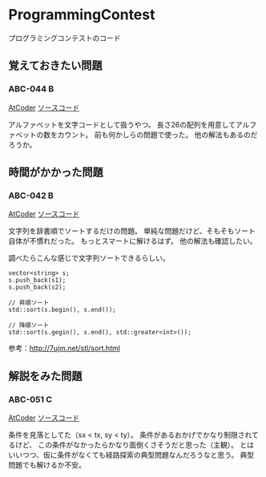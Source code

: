 # ProgrammingContest
プログラミングコンテストのコード

## 覚えておきたい問題

### ABC-044 B
[AtCoder](https://atcoder.jp/contests/abc044/tasks/abc044_b)
[ソースコード](https://github.com/YusukeKato/ProgrammingContest/blob/master/atcoder/ABC-044/b.cpp)

アルファベットを文字コードとして扱うやつ。
長さ26の配列を用意してアルファベットの数をカウント。
前も何かしらの問題で使った。
他の解法もあるのだろうか。


## 時間がかかった問題

### ABC-042 B
[AtCoder](https://atcoder.jp/contests/abc042/tasks/abc042_b)
[ソースコード](https://github.com/YusukeKato/ProgrammingContest/blob/master/atcoder/ABC-042/b.cpp)

文字列を辞書順でソートするだけの問題。
単純な問題だけど、そもそもソート自体が不慣れだった。
もっとスマートに解けるはず。
他の解法も確認したい。

調べたらこんな感じで文字列ソートできるらしい。

```
vector<string> s;
s.push_back(s1);
s.push_back(s2);

// 昇順ソート
std::sort(s.begin(), s.end());

// 降順ソート
std::sort(s.gegin(), s.end(), std::greater<int>());
```
参考：http://7ujm.net/stl/sort.html

## 解説をみた問題

### ABC-051 C
[AtCoder](https://atcoder.jp/contests/abc051/tasks/abc051_c)
[ソースコード](https://github.com/YusukeKato/ProgrammingContest/blob/master/atcoder/ABC-051/c.cpp)

条件を見落としてた（sx < tx, sy < ty）。
条件があるおかげでかなり制限されてるけど、
この条件がなかったらかなり面倒くさそうだと思った（主観）。
とはいいつつ、仮に条件がなくても経路探索の典型問題なんだろうなと思う。
典型問題でも解けるか不安。